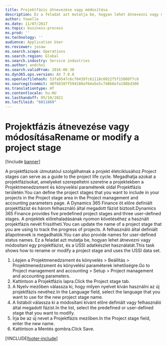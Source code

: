 ```yaml
---
title: Projektfázis átnevezése vagy módosítása
description: Ez a feladat azt mutatja be, hogyan lehet átnevezni vagy módosítani egy projektfázist.
author: Yowelle
ms.date: 11/07/2017
ms.topic: business-process
ms.prod: ''
ms.technology: ''
audience: Application User
ms.reviewer: josaw
ms.search.scope: Operations
ms.search.region: Global
ms.search.industry: Service industries
ms.author: andchoi
ms.search.validFrom: 2016-06-30
ms.dyn365.ops.version: AX 7.0.0
ms.openlocfilehash: 53fa9547c6cf8439fc61118c0922f5f15800f7c8
ms.sourcegitcommit: 40f68387f594180af64a5e5c748b6efa188bd300
ms.translationtype: HT
ms.contentlocale: hu-HU
ms.lasthandoff: 05/10/2021
ms.locfileid: "6011869"
---
```

# <a name="rename-or-modify-a-project-stage"></a><span data-ttu-id="2785d-103">Projektfázis átnevezése vagy módosítása</span><span class="sxs-lookup"><span data-stu-id="2785d-103">Rename or modify a project stage</span></span>

[!include [banner](../../includes/banner.md)]

<span data-ttu-id="2785d-104">A projektfázisok útmutatóul szolgálhatnak a projekt életciklusához.</span><span class="sxs-lookup"><span data-stu-id="2785d-104">Project stages can serve as a guide to the project life cycle.</span></span> <span data-ttu-id="2785d-105">Megadhatja azokat a projektfázisokat, amelyeket szerepeltetni szeretne a projektekben a Projektmenedzsment és könyvelési paraméterek oldal Projektfázis területén.</span><span class="sxs-lookup"><span data-stu-id="2785d-105">You can define the project stages that you want to include in your projects in the Project stage area in the Project management and accounting parameters page.</span></span> <span data-ttu-id="2785d-106">A Dynamics 365 Finance öt előre definiált projektfázist és három felhasználó által megadott fázist biztosít.</span><span class="sxs-lookup"><span data-stu-id="2785d-106">Dynamics 365 Finance provides five predefined project stages and three user-defined stages.</span></span> <span data-ttu-id="2785d-107">A projektek előrehaladásának nyomon követéséhez a használt projektfázis nevét frissítheti.</span><span class="sxs-lookup"><span data-stu-id="2785d-107">You can update the name of a project stage that you are using to track the progress of projects.</span></span> <span data-ttu-id="2785d-108">A felhasználó által definiált állapotnevek is megadhatók.</span><span class="sxs-lookup"><span data-stu-id="2785d-108">You can also provide names for user-defined status names.</span></span> <span data-ttu-id="2785d-109">Ez a feladat azt mutatja be, hogyan lehet átnevezni vagy módosítani egy projektfázist, és a USSI adatkészlet használatát.</span><span class="sxs-lookup"><span data-stu-id="2785d-109">This task shows how to rename or modify a project stage and uses the USSI data set.</span></span>

1. <span data-ttu-id="2785d-110">Lépjen a Projektmenedzsment és könyvelés > Beállítás > Projektmenedzsment és könyvelési paraméterek lehetőségre.</span><span class="sxs-lookup"><span data-stu-id="2785d-110">Go to Project management and accounting > Setup > Project management and accounting parameters.</span></span>
2. <span data-ttu-id="2785d-111">Kattintson a Projektfázis lapra.</span><span class="sxs-lookup"><span data-stu-id="2785d-111">Click the Project stage tab.</span></span>
3. <span data-ttu-id="2785d-112">A Nyelv mezőben válassza ki, hogy milyen nyelvet kíván használni az új projektfázis nevéhez.</span><span class="sxs-lookup"><span data-stu-id="2785d-112">In the Language field, select the language that you want to use for the new project stage name.</span></span>
4. <span data-ttu-id="2785d-113">A listából válassza ki a módosítani kívánt előre definiált vagy felhasználó által megadott fázist.</span><span class="sxs-lookup"><span data-stu-id="2785d-113">In the list, select the predefined or user-defined stage that you want to modify.</span></span> 
5. <span data-ttu-id="2785d-114">Írja be az új nevet a Projektfázis mezőben.</span><span class="sxs-lookup"><span data-stu-id="2785d-114">In the Project stage field, enter the new name.</span></span>
6. <span data-ttu-id="2785d-115">Kattintson a Mentés gombra.</span><span class="sxs-lookup"><span data-stu-id="2785d-115">Click Save.</span></span>


[!INCLUDE[footer-include](../../includes/footer-banner.md)]